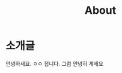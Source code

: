﻿---
permalink: /about/
title: "About"
excerpt: "Minimal Mistakes is a flexible two-column Jekyll theme."
last_modified_at: 2025-01-28
layout: single
toc: true
---

# 소개글
안녕하세요. ㅇㅇ 
접니다. 그럼 안녕히 계세요


